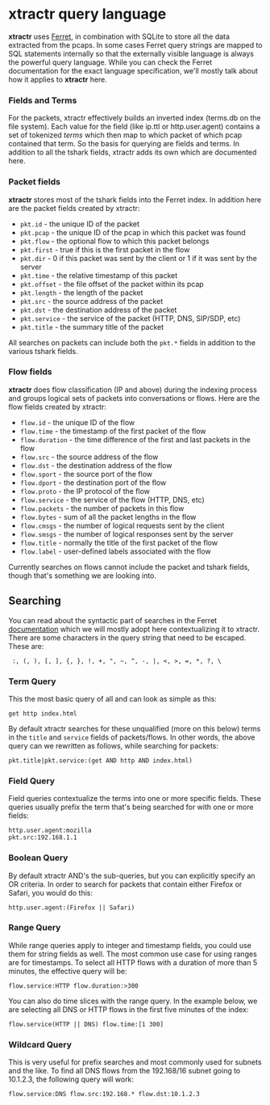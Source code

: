 # xtractr query language #

**xtractr** uses [Ferret](http://www.davebalmain.com/), in combination with SQLite to store all the data extracted from the pcaps. In some cases Ferret query strings are mapped to SQL statements internally so that the externally visible language is always the powerful query language. While you can check the Ferret documentation for the exact language specification, we'll mostly talk about how it applies to **xtractr** here.

### Fields and Terms ###
For the packets, xtractr effectively builds an inverted index (terms.db on the file system). Each value for the field (like ip.ttl or http.user.agent) contains a set of tokenized _terms_ which then map to which packet of which pcap contained that term. So the basis for querying are fields and terms. In addition to all the tshark fields, xtractr adds its own which are documented here.

### Packet fields ###
**xtractr** stores most of the tshark fields into the Ferret index. In addition here are the packet fields created by xtractr:

  * `pkt.id` - the unique ID of the packet
  * `pkt.pcap` - the unique ID of the pcap in which this packet was found
  * `pkt.flow` - the optional flow to which this packet belongs
  * `pkt.first` - true if this is the first packet in the flow
  * `pkt.dir` - 0 if this packet was sent by the client or 1 if it was sent by the server
  * `pkt.time` - the relative timestamp of this packet
  * `pkt.offset` - the file offset of the packet within its pcap
  * `pkt.length` - the length of the packet
  * `pkt.src` - the source address of the packet
  * `pkt.dst` - the destination address of the packet
  * `pkt.service` - the service of the packet (HTTP, DNS, SIP/SDP, etc)
  * `pkt.title` - the summary title of the packet

All searches on packets can include both the `pkt.*` fields in addition to the various tshark fields.

### Flow fields ###
**xtractr** does flow classification (IP and above) during the indexing process and groups logical sets of packets into conversations or flows. Here are the flow fields created by xtractr:

  * `flow.id` - the unique ID of the flow
  * `flow.time` - the timestamp of the first packet of the flow
  * `flow.duration` - the time difference of the first and last packets in the flow
  * `flow.src` - the source address of the flow
  * `flow.dst` - the destination address of the flow
  * `flow.sport` - the source port of the flow
  * `flow.dport` - the destination port of the flow
  * `flow.proto` - the IP protocol of the flow
  * `flow.service` - the service of the flow (HTTP, DNS, etc)
  * `flow.packets` - the number of packets in this flow
  * `flow.bytes` - sum of all the packet lengths in the flow
  * `flow.cmsgs` - the number of logical requests sent by the client
  * `flow.smsgs` - the number of logical responses sent by the server
  * `flow.title` - normally the title of the first packet of the flow
  * `flow.label` - user-defined labels associated with the flow

Currently searches on flows cannot include the packet and tshark fields, though that's something we are looking into.

## Searching ##
You can read about the syntactic part of searches in the Ferret [documentation](http://ferret.davebalmain.com/api/classes/Ferret/QueryParser.html) which we will mostly adopt here contextualizing it to xtractr. There are some characters in the query string that need to be escaped. These are:

```
 :, (, ), [, ], {, }, !, +, ", ~, ^, -, |, <, >, =, *, ?, \
```

### Term Query ###
This the most basic query of all and can look as simple as this:

```
get http index.html
```

By default xtractr searches for these unqualified (more on this below) terms in the `title` and `service` fields of packets/flows. In other words, the above query can we rewritten as follows, while searching for packets:

```
pkt.title|pkt.service:(get AND http AND index.html)
```

### Field Query ###
Field queries contextualize the terms into one or more specific fields. These queries usually prefix the term that's being searched for with one or more fields:

```
http.user.agent:mozilla
pkt.src:192.168.1.1
```

### Boolean Query ###
By default xtractr AND's the sub-queries, but you can explicitly specify an OR criteria. In order to search for packets that contain either Firefox or Safari, you would do this:

```
http.user.agent:(Firefox || Safari)
```

### Range Query ###
While range queries apply to integer and timestamp fields, you could use them for string fields as well. The most common use case for using ranges are for timestamps. To select all HTTP flows with a duration of more than 5 minutes, the effective query will be:

```
flow.service:HTTP flow.duration:>300
```

You can also do time slices with the range query. In the example below, we are selecting all DNS or HTTP flows in the first five minutes of the index:

```
flow.service(HTTP || DNS) flow.time:[1 300]
```

### Wildcard Query ###
This is very useful for prefix searches and most commonly used for subnets and the like. To find all DNS flows from the 192.168/16 subnet going to 10.1.2.3, the following query will work:

```
flow.service:DNS flow.src:192.168.* flow.dst:10.1.2.3
```